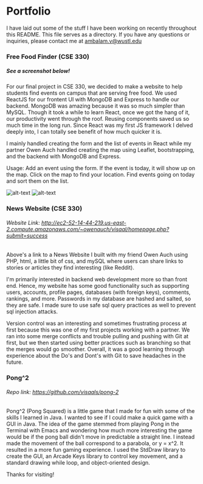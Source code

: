# Portfolio
I have laid out some of the stuff I have been working on recently throughout this README. This file serves as a directory. If you have any questions or inquiries, please contact me at ambalam.v@wustl.edu

### Free Food Finder (CSE 330)
##### See a screenshot below!
For our final project in CSE 330, we decided to make a website to help students find events on campus that are serving free food. We used ReactJS for our frontent UI with MongoDB and Express to handle our backend. MongoDB was amazing because it was so much simpler than MySQL. Though it took a while to learn React, once we got the hang of it, our productivity went through the roof. Reusing components saved us so much time in the long run. Since React was my first JS framework I delved deeply into, I can totally see benefit of how much quicker it is.

I mainly handled creating the form and the list of events in React while my partner Owen Auch handled creating the map using Leaflet, bootstrapping, and the backend with MongoDB and Express.

Usage: Add an event using the form. If the event is today, it will show up on the map. Click on the map to find your location. Find events going on today and sort them on the list.

![alt-text](https://github.com/visaals/Portfolio/blob/master/Screen%20Shot%202017-04-29%20at%206.43.48%20PM.png)
![alt-text](https://github.com/visaals/Portfolio/blob/master/Screen%20Shot%202017-04-29%20at%206.44.09%20PM.png)


### News Website (CSE 330)
###### Website Link: http://ec2-52-14-44-219.us-east-2.compute.amazonaws.com/~owenauch/visaal/homepage.php?submit=success
Above's a link to a News Website I built with my friend Owen Auch using PHP, html, a little bit of css, and mySQL where users can share links to stories or articles they find interesting (like Reddit).

I'm primarily interested in backend web development more so than front end. Hence, my website has some good functionality such as supporting users, accounts, profile pages, databases (with foreign keys), comments, rankings, and more. Passwords in my database are hashed and salted, so they are safe. I made sure to use safe sql query practices as well to prevent sql injection attacks.

Version control was an interesting and sometimes frustrating process at first because this was one of my first projects working with a partner. We ran into some merge conflicts and trouble pulling and pushing with Git at first, but we then started using better practices such as branching so that the merges would go smoother. Overall, it was a good learning through experience about the Do's and Dont's with Git to save headaches in the future.

### Pong^2
###### Repo link: https://github.com/visaals/pong-2
Pong^2 (Pong Squared) is a little game that I made for fun with some of the skills I learned in Java. I wanted to see if I could make a quick game with a GUI in Java. The idea of the game stemmed from playing Pong in the Terminal with Emacs and wondering how much more interesting the game would be if the pong ball didn't move in predictable a straight line. I instead made the movement of the ball correspond to a parabola, or y = x^2. It resulted in a more fun gaming experience. I used the StdDraw library to create the GUI, an Arcade Keys library to control key movement, and a standard drawing while loop, and object-oriented design.





Thanks for visiting!
